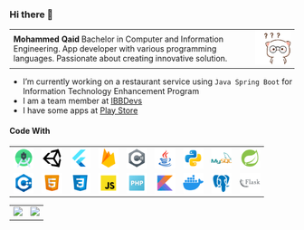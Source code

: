 ### Hi there 👋


<table style="border: none;">
    <tr>
        <td>
        <strong>Mohammed Qaid</strong> Bachelor in Computer and Information Engineering. App developer with various programming languages. Passionate about creating innovative solution.</td>
        <td><img src="gifs/glasses-confuse.gif" /></td>
    </tr>
</table>


- I’m currently working on a restaurant service using ```Java Spring Boot``` for Information Technology Enhancement Program
- I am a team member at [IBBDevs](https://www.facebook.com/IBBDevs/)
- I have some apps at [Play Store](https://play.google.com/store/apps/developer?id=MoAmri)

#### Code With
<table style="border: none;" align="center">
    <tr>
        <td>
            <img src="icons/icons8-android-studio-96.png" title="Android" width="36" />
        </td>
        <td>
            <img src="icons/icons8-unity-100.png" title="Unity" width="36" />
        </td>
        <td>
            <img src="icons/icons8-flutter-96.png" title="Flutter" width="36" />
        </td>
        <td>
            <img src="icons/icons8-firebase-96.png" title="Firebase" width="36" />
        </td>
        <td>
            <img src="icons/icons8-c-sharp-logo-96.png" title="C#" width="36" />
        </td>
        <td>
            <img src="icons/icons8-java-96.png" title="Java" width="36" />
        </td>
        <td>
            <img src="icons/icons8-python-96.png" title="Python" width="36" />
        </td>
        <td>
            <img src="icons/icons8-mysql-logo-96.png" title="MySQL" width="36" />
        </td>
        <td>
            <img src="icons/icons8-spring-boot-100.png" title="Spring Boot" width="36" />
        </td>
    </tr>
    <tr>
        <td>
            <img src="icons/icons8-c++-96.png" title="C++" width="36" />
        </td>
        <td>
            <img src="icons/icons8-html-5-96.png" title="HTML" width="36" />
        </td>
        <td>
            <img src="icons/icons8-css3-96.png" title="CSS" width="36" />
        </td>
        <td>
            <img src="icons/icons8-javascript-96.png" title="JavaScript" width="36" />
        </td>
        <td>
            <img src="icons/icons8-php-96.png" title="PHP" width="36" />
        </td>
        <td>
            <img src="icons/icons8-kotlin-96.png" title="Kotlin" width="36" />
        </td>
        <td>
            <img src="icons/icons8-docker-100.png" title="Docker" width="36" />
        </td>
        <td>
            <img src="icons/icons8-postgres-100.png" title="Postgres" width="36" />
        </td>
        <td>
            <img src="icons/icons8-flask-96.png" title="Flask" width="36" />
        </td>
    </tr>
</table>

<table style="border: none;" align="center">
    <tr>
        <td>
            <picture>
              <source
                srcset="https://github-readme-stats.vercel.app/api?username=EngMoAmri&show_icons=true&theme=dark"
                media="(prefers-color-scheme: dark)"
              />
              <source
                srcset="https://github-readme-stats.vercel.app/api?username=EngMoAmri&show_icons=true"
                media="(prefers-color-scheme: light), (prefers-color-scheme: no-preference)"
              />
              <img src="https://github-readme-stats.vercel.app/api?username=EngMoAmri&show_icons=true" />
            </picture>
        </td>
        <td>
            <picture>
              <source
                srcset="https://github-readme-stats.vercel.app/api/top-langs/?username=EngMoAmri&layout=donut&theme=dark"
                media="(prefers-color-scheme: dark)"
              />
              <source
                srcset="https://github-readme-stats.vercel.app/api/top-langs/?username=EngMoAmri&layout=donut"
                media="(prefers-color-scheme: light), (prefers-color-scheme: no-preference)"
              />
              <img src="https://github-readme-stats.vercel.app/api/top-langs/?username=EngMoAmri&layout=donut" />
            </picture>
        </td>
    </tr>
</table>

